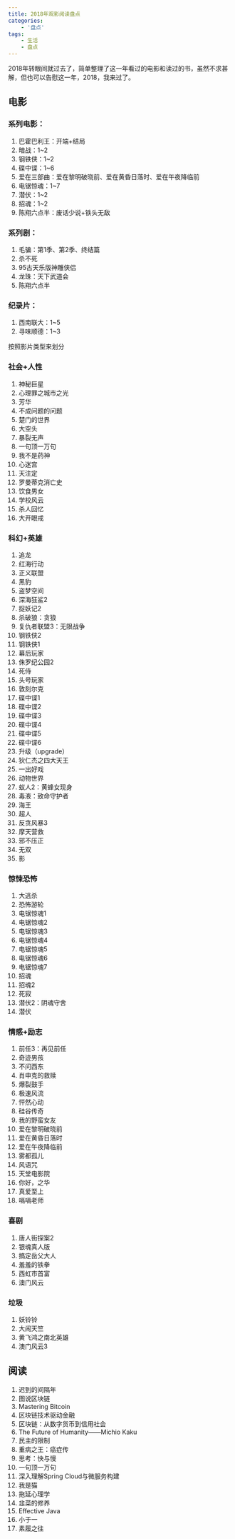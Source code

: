 ```yaml
---
title: 2018年观影阅读盘点
categories:
    - '盘点'
tags:
    - 生活
    - 盘点
---
```


2018年转眼间就过去了，简单整理了这一年看过的电影和读过的书，虽然不求甚解，但也可以告慰这一年，2018，我来过了。
<!--more-->


## 电影

### 系列电影：

1. 巴霍巴利王：开端+结局
2. 暗战：1~2
3. 钢铁侠：1~2
4. 碟中谍：1~6
5. 爱在三部曲：爱在黎明破晓前、爱在黄昏日落时、爱在午夜降临前
6. 电锯惊魂：1~7
7. 潜伏：1~2
8. 招魂：1~2
9. 陈翔六点半：废话少说+铁头无敌

### 系列剧：

1. 毛骗：第1季、第2季、终结篇
2. 杀不死
3. 95古天乐版神雕侠侣
4. 龙珠：天下武道会
5. 陈翔六点半

### 纪录片：

1. 西南联大：1~5
2. 寻味顺德：1~3


按照影片类型来划分
### 社会+人性

1. 神秘巨星
2. 心理罪之城市之光
3. 芳华
4. 不成问题的问题
5. 楚门的世界
6. 大空头
7. 暴裂无声
8. 一句顶一万句
9. 我不是药神
10. 心迷宫
11. 天注定
12. 罗曼蒂克消亡史
13. 饮食男女
14. 学校风云
15. 杀人回忆
16. 大开眼戒

### 科幻+英雄

1. 追龙
2. 红海行动
3. 正义联盟
4. 黑豹
5. 盗梦空间
6. 深海狂鲨2
7. 捉妖记2
8. 杀破狼：贪狼
9. 复仇者联盟3：无限战争
10. 钢铁侠2
11. 钢铁侠1
12. 幕后玩家
13. 侏罗纪公园2
14. 死侍
15. 头号玩家
16. 敦刻尔克
17. 碟中谍1
18. 碟中谍2
19. 碟中谍3
20. 碟中谍4
21. 碟中谍5
22. 碟中谍6
23. 升级（upgrade）
24. 狄仁杰之四大天王
25. 一出好戏
26. 动物世界
27. 蚁人2：黄蜂女现身
28. 毒液：致命守护者
29. 海王
30. 超人
31. 反贪风暴3
32. 摩天营救
33. 邪不压正
34. 无双
35. 影

### 惊悚恐怖

1. 大逃杀
2. 恐怖游轮
3. 电锯惊魂1
4. 电锯惊魂2
5. 电锯惊魂3
6. 电锯惊魂4
7. 电锯惊魂5
8. 电锯惊魂6
9. 电锯惊魂7
10. 招魂
11. 招魂2
12. 死寂
13. 潜伏2：阴魂守舍
14. 潜伏



### 情感+励志

1. 前任3：再见前任
2. 奇迹男孩
3. 不问西东
4. 肖申克的救赎
5. 爆裂鼓手
6. 极速风流
7. 怦然心动
8. 硅谷传奇
9. 我的野蛮女友
10. 爱在黎明破晓前
11. 爱在黄昏日落时
12. 爱在午夜降临前
13. 雾都孤儿
14. 风语咒
15. 天堂电影院
16. 你好，之华
17. 真爱至上
18. 嗝嗝老师

### 喜剧

1. 唐人街探案2
2. 银魂真人版
3. 搞定岳父大人
4. 羞羞的铁拳
5. 西虹市首富
6. 澳门风云

### 垃圾

1. 妖铃铃
2. 大闹天竺
3. 黄飞鸿之南北英雄
4. 澳门风云3



## 阅读

1. 迟到的间隔年
2. 图说区块链
3. Mastering Bitcoin
4. 区块链技术驱动金融
5. 区块链：从数字货币到信用社会
6. The Future of Humanity——Michio Kaku
7. 民主的限制
8. 重病之王：癌症传
9. 思考：快与慢
10. 一句顶一万句
11. 深入理解Spring Cloud与微服务构建
12. 我是猫
13. 拖延心理学
14. 韭菜的修养
15. Effective Java
16. 小于一
17. 素履之往
